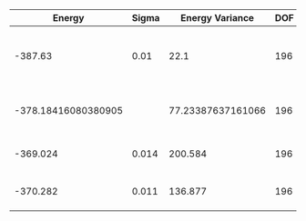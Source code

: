 | Energy              | Sigma | Energy Variance   | DOF | Einf | Method                                  | Reference |
|---------------------|-------|-------------------|-----|------|-----------------------------------------|-----------|
| -387.63             | 0.01  | 22.1              | 196 | 0    | VMC with projected BCS (Z2 spin liquid) | [code](https://github.com/varbench/methods/blob/main/scripts/J1J2/square_196_P_0.5/vmc_gutzwiller.sh) |
| -378.18416080380905 |       | 77.23387637161066 | 196 | 0    | DMRG (bond dimension = 512)             | [code](https://github.com/varbench/methods/blob/main/scripts/J1J2/square_196_P_0.5/dmrg.sh) |
| -369.024            | 0.014 | 200.584           | 196 | 0    | RBM (alpha = 1)                         | TODO: own code (RBM) |
| -370.282            | 0.011 | 136.877           | 196 | 0    | Jastrow baseline                        | TODO: own code (Jastrow) |

